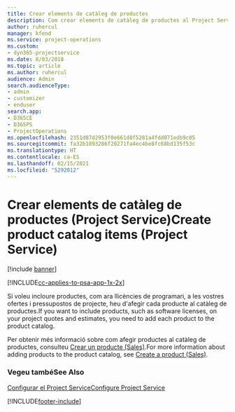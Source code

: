 ```yaml
---
title: Crear elements de catàleg de productes
description: Com crear elements de catàleg de productes al Project Service
author: ruhercul
manager: kfend
ms.service: project-operations
ms.custom:
- dyn365-projectservice
ms.date: 8/03/2018
ms.topic: article
ms.author: ruhercul
audience: Admin
search.audienceType:
- admin
- customizer
- enduser
search.app:
- D365CE
- D365PS
- ProjectOperations
ms.openlocfilehash: 2351d87d2953f0e661d8f5281a4fdd071edb9c05
ms.sourcegitcommit: fa32b1893286f20271fa4ec4be8fc68bd135f53c
ms.translationtype: HT
ms.contentlocale: ca-ES
ms.lasthandoff: 02/15/2021
ms.locfileid: "5292012"
---
```

# <a name="create-product-catalog-items-project-service"></a><span data-ttu-id="e59b6-103">Crear elements de catàleg de productes (Project Service)</span><span class="sxs-lookup"><span data-stu-id="e59b6-103">Create product catalog items (Project Service)</span></span>

[!include [banner](../includes/psa-now-project-operations.md)]

[!INCLUDE[cc-applies-to-psa-app-1x-2x](../includes/cc-applies-to-psa-app-1x-2x.md)]

<span data-ttu-id="e59b6-104">Si voleu incloure productes, com ara llicències de programari, a les vostres ofertes i pressupostos de projecte, heu d'afegir cada producte al catàleg de productes.</span><span class="sxs-lookup"><span data-stu-id="e59b6-104">If you want to include products, such as software licenses, on your project quotes and estimates, you need to add each product to the product catalog.</span></span>  
  
 <span data-ttu-id="e59b6-105">Per obtenir més informació sobre com afegir productes al catàleg de productes, consulteu [Crear un producte (Sales)](https://docs.microsoft.com/dynamics365/sales-enterprise/create-product-sales).</span><span class="sxs-lookup"><span data-stu-id="e59b6-105">For more information about adding products to the product catalog, see [Create a product (Sales)](https://docs.microsoft.com/dynamics365/sales-enterprise/create-product-sales).</span></span>  
  
### <a name="see-also"></a><span data-ttu-id="e59b6-106">Vegeu també</span><span class="sxs-lookup"><span data-stu-id="e59b6-106">See Also</span></span>  
 [<span data-ttu-id="e59b6-107">Configurar el Project Service</span><span class="sxs-lookup"><span data-stu-id="e59b6-107">Configure Project Service</span></span>](../psa/configure.md)


[!INCLUDE[footer-include](../includes/footer-banner.md)]